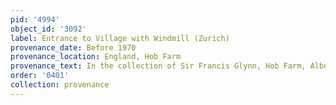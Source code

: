 ```yaml
---
pid: '4994'
object_id: '3092'
label: Entrance to Village with Windmill (Zurich)
provenance_date: Before 1970
provenance_location: England, Hob Farm
provenance_text: In the collection of Sir Francis Glynn, Hob Farm, Albury, Much Hadham
order: '0401'
collection: provenance
---
```

